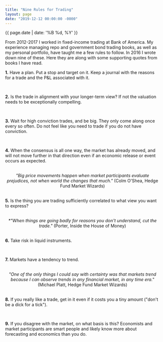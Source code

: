 ```yaml
---
title: "Nine Rules for Trading"
layout: page
date: "2019-12-12 00:00:00 -0000"
---
```


{{ page.date | date: '%B %d, %Y' }}

From 2012-2017 I worked in fixed-income trading at Bank of America. My experience managing repo and government bond trading books, as well as my personal portfolio, have taught me a few rules to follow. In 2016 I wrote down nine of these. Here they are along with some supporting quotes from books I have read.

**1.** Have a plan. Put a stop and target on it. Keep a journal with the reasons for a trade and the P&L associated with it.

<br>

**2.** Is the trade in alignment with your longer-term view? If not the valuation needs to be exceptionally compelling.

<br>

**3.** Wait for high conviction trades, and be big. They only come along once every so often. Do not feel like you need to trade if you do not have conviction.

<br>

**4.** When the consensus is all one way, the market has already moved, and will not move further in that direction even if an economic release or event occurs as expected.

<br>

<center>
<i>"Big price movements happen when market participants evaluate prejudices, not when world the changes that much."</i> (Colm O'Shea, Hedge Fund Market Wizards)
</center>

<br>

**5.**   Is the thing you are trading sufficiently correlated to what view you want to express?

<br>

<center>
<i>*"When things are going badly for reasons you don't understand, cut the trade."</i> (Porter, Inside the House of Money)
</center>

<br>

**6.** Take risk in liquid instruments.

<br>

**7.** Markets have a tendency to trend.

<br>

<center><i>"One of the only things I could say with certainty was that markets trend because I can observe trends in any financial market, in any time era."</i> (Michael Platt, Hedge Fund Market Wizards) </center>

<br>

**8.** If you really like a trade, get in it even if it costs you a tiny amount ("don't be a dick for a tick").

<br>

**9.** If you disagree with the market, on what basis is this? Economists and market participants are smart people and likely know more about forecasting and economics than you do.